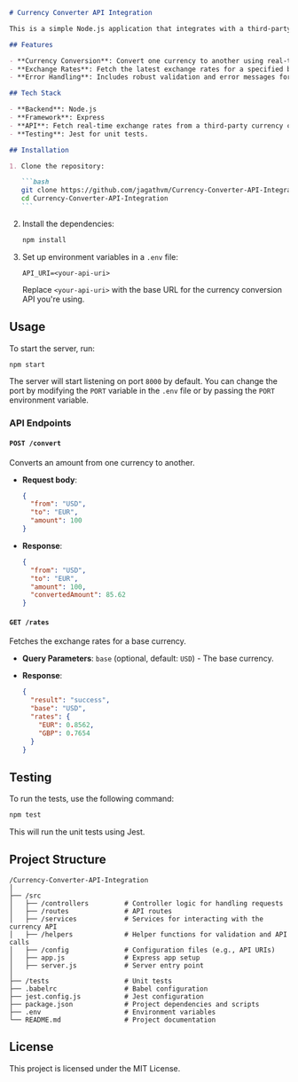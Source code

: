 ````markdown
# Currency Converter API Integration

This is a simple Node.js application that integrates with a third-party currency conversion API to perform currency conversions and fetch exchange rates.

## Features

- **Currency Conversion**: Convert one currency to another using real-time exchange rates.
- **Exchange Rates**: Fetch the latest exchange rates for a specified base currency.
- **Error Handling**: Includes robust validation and error messages for invalid inputs and failed API requests.

## Tech Stack

- **Backend**: Node.js
- **Framework**: Express
- **API**: Fetch real-time exchange rates from a third-party currency conversion API.
- **Testing**: Jest for unit tests.

## Installation

1. Clone the repository:

   ```bash
   git clone https://github.com/jagathvm/Currency-Converter-API-Integration.git
   cd Currency-Converter-API-Integration
   ```
````

2. Install the dependencies:

   ```bash
   npm install
   ```

3. Set up environment variables in a `.env` file:

   ```
   API_URI=<your-api-uri>
   ```

   Replace `<your-api-uri>` with the base URL for the currency conversion API you're using.

## Usage

To start the server, run:

```bash
npm start
```

The server will start listening on port `8000` by default. You can change the port by modifying the `PORT` variable in the `.env` file or by passing the `PORT` environment variable.

### API Endpoints

#### `POST /convert`

Converts an amount from one currency to another.

- **Request body**:

  ```json
  {
    "from": "USD",
    "to": "EUR",
    "amount": 100
  }
  ```

- **Response**:
  ```json
  {
    "from": "USD",
    "to": "EUR",
    "amount": 100,
    "convertedAmount": 85.62
  }
  ```

#### `GET /rates`

Fetches the exchange rates for a base currency.

- **Query Parameters**:
  `base` (optional, default: `USD`) - The base currency.

- **Response**:
  ```json
  {
    "result": "success",
    "base": "USD",
    "rates": {
      "EUR": 0.8562,
      "GBP": 0.7654
    }
  }
  ```

## Testing

To run the tests, use the following command:

```bash
npm test
```

This will run the unit tests using Jest.

## Project Structure

```
/Currency-Converter-API-Integration
│
├── /src
│   ├── /controllers         # Controller logic for handling requests
│   ├── /routes              # API routes
│   ├── /services            # Services for interacting with the currency API
│   ├── /helpers             # Helper functions for validation and API calls
│   ├── /config              # Configuration files (e.g., API URIs)
│   ├── app.js               # Express app setup
│   ├── server.js            # Server entry point
│
├── /tests                   # Unit tests
├── .babelrc                 # Babel configuration
├── jest.config.js           # Jest configuration
├── package.json             # Project dependencies and scripts
├── .env                     # Environment variables
└── README.md                # Project documentation
```

## License

This project is licensed under the MIT License.

```

```

